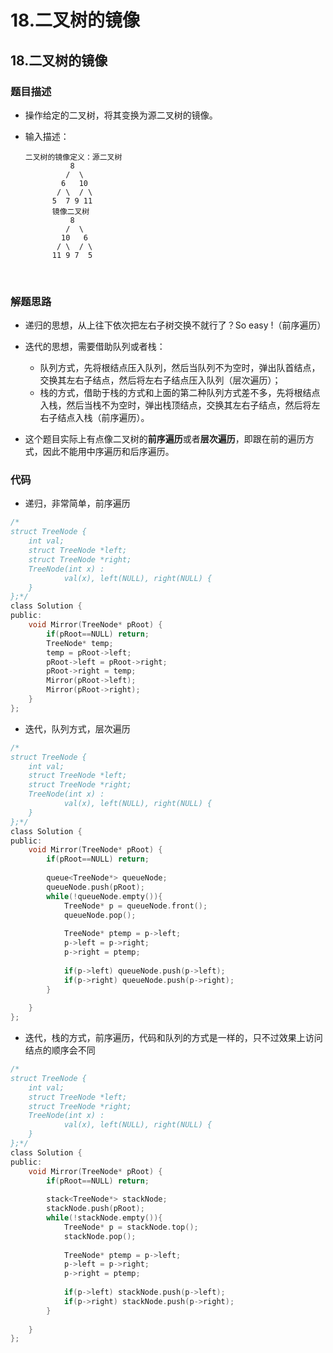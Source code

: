 # 18.二叉树的镜像


## 18.二叉树的镜像  

### 题目描述  

- 操作给定的二叉树，将其变换为源二叉树的镜像。

- 输入描述：   

  ```
  二叉树的镜像定义：源二叉树 
      	    8
      	   /  \
      	  6   10
      	 / \  / \
      	5  7 9 11
      	镜像二叉树
      	    8
      	   /  \
      	  10   6
      	 / \  / \
      	11 9 7  5
  ```

  ​    

### 解题思路  

- 递归的思想，从上往下依次把左右子树交换不就行了？So easy !（前序遍历）     
- 迭代的思想，需要借助队列或者栈：
  - 队列方式，先将根结点压入队列，然后当队列不为空时，弹出队首结点，交换其左右子结点，然后将左右子结点压入队列（层次遍历）；
  - 栈的方式，借助于栈的方式和上面的第二种队列方式差不多，先将根结点入栈，然后当栈不为空时，弹出栈顶结点，交换其左右子结点，然后将左右子结点入栈（前序遍历）。

- 这个题目实际上有点像二叉树的**前序遍历**或者**层次遍历**，即跟在前的遍历方式，因此不能用中序遍历和后序遍历。




### 代码 

- 递归，非常简单，前序遍历

```c
/*
struct TreeNode {
	int val;
	struct TreeNode *left;
	struct TreeNode *right;
	TreeNode(int x) :
			val(x), left(NULL), right(NULL) {
	}
};*/
class Solution {
public:
    void Mirror(TreeNode* pRoot) {
        if(pRoot==NULL) return;
        TreeNode* temp;
        temp = pRoot->left;
        pRoot->left = pRoot->right;
        pRoot->right = temp;
        Mirror(pRoot->left);
        Mirror(pRoot->right);
    }
};
```

- 迭代，队列方式，层次遍历   

```c
/*
struct TreeNode {
	int val;
	struct TreeNode *left;
	struct TreeNode *right;
	TreeNode(int x) :
			val(x), left(NULL), right(NULL) {
	}
};*/
class Solution {
public:
    void Mirror(TreeNode* pRoot) {
        if(pRoot==NULL) return;
        
        queue<TreeNode*> queueNode;
        queueNode.push(pRoot);
        while(!queueNode.empty()){
            TreeNode* p = queueNode.front();
            queueNode.pop();
            
            TreeNode* ptemp = p->left;
            p->left = p->right;
            p->right = ptemp;
            
            if(p->left) queueNode.push(p->left);
            if(p->right) queueNode.push(p->right);
        }
            
    }
};
```

- 迭代，栈的方式，前序遍历，代码和队列的方式是一样的，只不过效果上访问结点的顺序会不同

```c
/*
struct TreeNode {
	int val;
	struct TreeNode *left;
	struct TreeNode *right;
	TreeNode(int x) :
			val(x), left(NULL), right(NULL) {
	}
};*/
class Solution {
public:
    void Mirror(TreeNode* pRoot) {
        if(pRoot==NULL) return;
        
        stack<TreeNode*> stackNode;
        stackNode.push(pRoot);
        while(!stackNode.empty()){
            TreeNode* p = stackNode.top();
            stackNode.pop();
            
            TreeNode* ptemp = p->left;
            p->left = p->right;
            p->right = ptemp;
            
            if(p->left) stackNode.push(p->left);
            if(p->right) stackNode.push(p->right);
        }
            
    }
};
```


